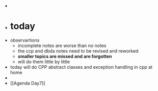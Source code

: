 -
- # today
- observartions
	- incomplete notes are worse than no notes
	- the ccp and dbda notes need to be revised and reworked
	- __smaller topics are missed and are forgotten__
	- will do them little by little
- today will do CPP abstract classes and exception handling in cpp at home
-
- [[Agenda Day7]]